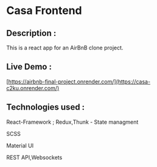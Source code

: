 # Casa Frontend

## Description : 

This is a react app for an AirBnB clone project.

## Live Demo : 

[https://airbnb-final-project.onrender.com/](https://casa-c2ku.onrender.com/)

## Technologies used :

React-Framework ; Redux,Thunk - State managment

SCSS

Material UI

REST API,Websockets



